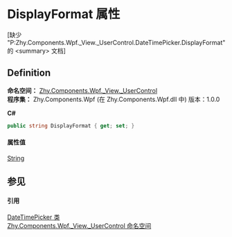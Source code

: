# DisplayFormat 属性


\[缺少 "P:Zhy.Components.Wpf._View._UserControl.DateTimePicker.DisplayFormat" 的 &lt;summary&gt; 文档\]



## Definition
**命名空间：** <a href="N_Zhy_Components_Wpf__View__UserControl.md">Zhy.Components.Wpf._View._UserControl</a>  
**程序集：** Zhy.Components.Wpf (在 Zhy.Components.Wpf.dll 中) 版本：1.0.0

**C#**
``` C#
public string DisplayFormat { get; set; }
```



#### 属性值
<a href="https://learn.microsoft.com/dotnet/api/system.string" target="_blank" rel="noopener noreferrer">String</a>

## 参见


#### 引用
<a href="T_Zhy_Components_Wpf__View__UserControl_DateTimePicker.md">DateTimePicker 类</a>  
<a href="N_Zhy_Components_Wpf__View__UserControl.md">Zhy.Components.Wpf._View._UserControl 命名空间</a>  
